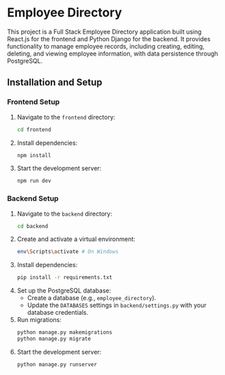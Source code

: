 # Employee Directory

This project is a Full Stack Employee Directory application built using React.js for the frontend and Python Django for the backend. It provides functionality to manage employee records, including creating, editing, deleting, and viewing employee information, with data persistence through PostgreSQL.

## Installation and Setup

### Frontend Setup
1. Navigate to the `frontend` directory:
   ```bash
   cd frontend
   ```
2. Install dependencies:
   ```bash
   npm install
   ```
3. Start the development server:
   ```bash
   npm run dev
   ```
### Backend Setup
1. Navigate to the `backend` directory:
   ```bash
   cd backend
   ```
2. Create and activate a virtual environment:
   ```bash
   env\Scripts\activate # On Windows
   ```
3. Install dependencies:
   ```bash
   pip install -r requirements.txt
   ```
4. Set up the PostgreSQL database:
   - Create a database (e.g., `employee_directory`).
   - Update the `DATABASES` settings in `backend/settings.py` with your database credentials.
5. Run migrations:
   ```bash
   python manage.py makemigrations
   python manage.py migrate
   ```
6. Start the development server:
   ```bash
   python manage.py runserver
   ```


